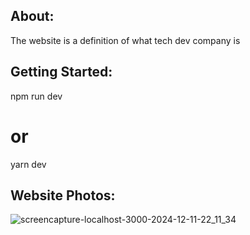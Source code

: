 ## About:
The website is a definition of what tech dev company is

## Getting Started:
npm run dev
# or
yarn dev


## Website Photos:
![screencapture-localhost-3000-2024-12-11-22_11_34](https://github.com/user-attachments/assets/2f960701-e4b1-4037-b412-aa1c4cd89009)
